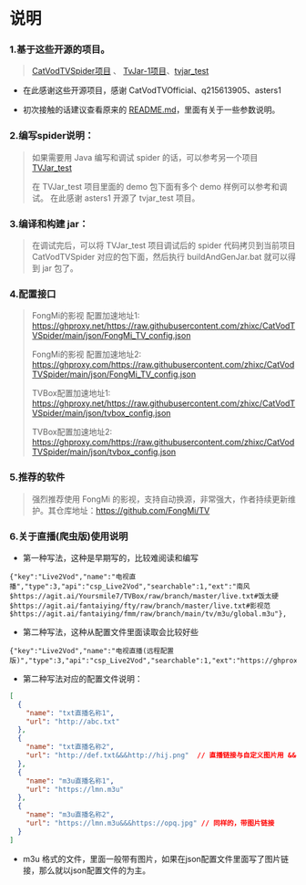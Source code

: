 # 说明

### 1.基于这些开源的项目。
>  [CatVodTVSpider项目](https://github.com/CatVodTVOfficial/CatVodTVSpider)
、 [TvJar-1项目](https://github.com/q215613905/TvJar-1)、[tvjar_test](https://github.com/asters1/tvjar_test)

- 在此感谢这些开源项目，感谢 CatVodTVOfficial、q215613905、asters1

- 初次接触的话建议查看原来的 [README.md](./README(原).md)，里面有关于一些参数说明。

### 2.编写spider说明：
> 如果需要用 Java 编写和调试 spider 的话，可以参考另一个项目 [TVJar_test](https://github.com/zhixc/TVJar_test)
>
> 在 TVJar_test 项目里面的 demo 包下面有多个 demo 样例可以参考和调试。
在此感谢 asters1 开源了 tvjar_test 项目。

### 3.编译和构建 jar：
> 在调试完后，可以将 TVJar_test 项目调试后的 spider 代码拷贝到当前项目 CatVodTVSpider 对应的包下面，然后执行 buildAndGenJar.bat
就可以得到 jar 包了。


### 4.配置接口
> FongMi的影视 配置加速地址1: https://ghproxy.net/https://raw.githubusercontent.com/zhixc/CatVodTVSpider/main/json/FongMi_TV_config.json
>
>
> FongMi的影视 配置加速地址2: https://ghproxy.com/https://raw.githubusercontent.com/zhixc/CatVodTVSpider/main/json/FongMi_TV_config.json
> 
> 
> TVBox配置加速地址1: https://ghproxy.net/https://raw.githubusercontent.com/zhixc/CatVodTVSpider/main/json/tvbox_config.json
>
>
> TVBox配置加速地址2: https://ghproxy.com/https://raw.githubusercontent.com/zhixc/CatVodTVSpider/main/json/tvbox_config.json



### 5.推荐的软件
> 强烈推荐使用 FongMi 的影视，支持自动换源，非常强大，作者持续更新维护。其仓库地址：https://github.com/FongMi/TV

### 6.关于直播(爬虫版)使用说明
- 第一种写法，这种是早期写的，比较难阅读和编写
```text
{"key":"Live2Vod","name":"电视直播","type":3,"api":"csp_Live2Vod","searchable":1,"ext":"南风$https://agit.ai/Yoursmile7/TVBox/raw/branch/master/live.txt#饭太硬$https://agit.ai/fantaiying/fty/raw/branch/master/live.txt#影视范$https://agit.ai/fantaiying/fmm/raw/branch/main/tv/m3u/global.m3u"},
```
- 第二种写法，这种从配置文件里面读取会比较好些
```text
{"key":"Live2Vod","name":"电视直播(远程配置版)","type":3,"api":"csp_Live2Vod","searchable":1,"ext":"https://ghproxy.com/https://raw.githubusercontent.com/zhixc/CatVodTVSpider/main/json/live.json"},
```
- 第二种写法对应的配置文件说明：
```json
[
  {
    "name": "txt直播名称1",
    "url": "http://abc.txt"
  },
  {
    "name": "txt直播名称2",
    "url": "http://def.txt&&&http://hij.png"  // 直播链接与自定义图片用 &&& 隔开 
  },
  {
    "name": "m3u直播名称1",
    "url": "https://lmn.m3u"
  },
  {
    "name": "m3u直播名称2",
    "url": "https://lmn.m3u&&&https://opq.jpg" // 同样的，带图片链接
  }
]
```
- m3u 格式的文件，里面一般带有图片，如果在json配置文件里面写了图片链接，那么就以json配置文件的为主。

